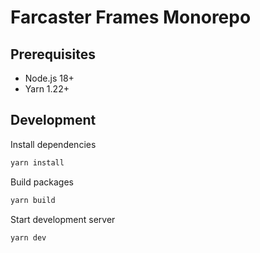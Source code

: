 # Farcaster Frames Monorepo

## Prerequisites

- Node.js 18+
- Yarn 1.22+

## Development
Install dependencies
```bash
yarn install
```
Build packages
```bash
yarn build
```
Start development server
```bash
yarn dev
```

